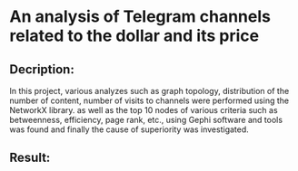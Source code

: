 # An analysis of Telegram channels related to the dollar and its price

## Decription:

In this project, various analyzes such as graph topology, distribution of the number of content, number of visits to channels were performed using the NetworkX library. as well as the top 10 nodes of various criteria such as betweenness, efficiency, page rank, etc., using Gephi software and tools was found and finally the cause of superiority was investigated.

## Result:
